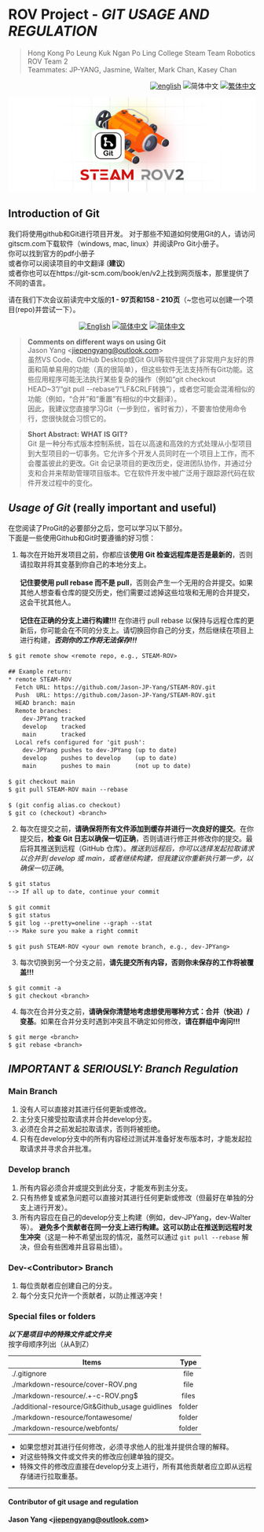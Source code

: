 # ROV Project - ***GIT USAGE AND REGULATION***
<link rel="stylesheet" type="text/css" href="./markdown-resource/fontawesome/all.min.css">
<link rel="stylesheet" type="text/css" href="./markdown-resource/fontawesome/fontawesome.min.css">
<link rel="stylesheet" type="text/css" href="./markdown-resource/fontawesome/brands.min.css">
<link rel="stylesheet" type="text/css" href="./markdown-resource/fontawesome/solid.min.css">
<link rel="stylesheet" type="text/css" href="./markdown-resource/fontawesome/regular.min.css">
<link rel="stylesheet" type="text/css" href="./markdown-resource/fontawesome/thin.min.css">
<link rel="stylesheet" type="text/css" href="./markdown-resource/fontawesome/light.min.css">
<link rel="stylesheet" type="text/css" href="./markdown-resource/fontawesome/duotone.min.css">
<link rel="stylesheet" type="text/css" href="./markdown-resource/fontawesome/sharp-solid.min.css">

> Hong Kong Po Leung Kuk Ngan Po Ling College Steam Team Robotics ROV Team 2 </br>
> Teammates: JP-YANG, Jasmine, Walter, Mark Chan, Kasey Chan
<div align="right">
  <a title="en" href="./GIT-USAGE.md"><img src="https://img.shields.io/badge/-English-545759?style=for-the-badge" alt="english"></a>
  <img src="https://img.shields.io/badge/-%E7%AE%80%E4%BD%93%E4%B8%AD%E6%96%87-A31F34?style=for-the-badge" alt="简体中文">
  <a title="zh-TW" href="./GIT-USAGE_zh-TW.md"><img src="https://img.shields.io/badge/-%E7%B9%81%E4%BD%93%E4%B8%AD%E6%96%87-545759?style=for-the-badge" alt="繁体中文"></a>
</div>

![](./markdown-resource/git-c-ROV.png)
## Introduction of Git
我们将使用github和Git进行项目开发。
对于那些不知道如何使用Git的人，请访问gitscm.com下载软件（windows, mac, linux）并阅读Pro Git小册子。 </br>
你可以找到官方的pdf小册子</br>
或者你可以阅读项目的中文翻译 (**建议**) </br>
或者你也可以在https://git-scm.com/book/en/v2上找到网页版本，那里提供了不同的语言。

请在我们下次会议前读完中文版的**1 - 97页和158 - 210页**（~您也可以创建一个项目(repo)并尝试一下）。

<div align="center">
<a title="zh-CN" href="./additional-resource/Git&Github_usage guidelines/Progit_V2.pdf"><img src="https://img.shields.io/badge/-Progit--english-545759?style=for-the-badge" alt="English" /></a>
<a title="zh-CN" href="./additional-resource/Git&Github_usage guidelines/Progit_V2_zh-CN.pdf"><img src="https://img.shields.io/badge/-progit--chinese简体中文-A31F34?style=for-the-badge" alt="简体中文"></a>
<a title="zh-CN" href="https://git-scm.com/book/en/v2"><img src="https://img.shields.io/badge/-progit--WEB VERSION-545759?style=for-the-badge" alt="简体中文"></a>
</div>

> **Comments on different ways on using Git** </br>
> Jason Yang \<jiepengyang@outlook.com> </br>
> 虽然VS Code、GitHub Desktop或Git GUI等软件提供了非常用户友好的界面和简单易用的功能（真的很简单），但这些软件无法支持所有Git功能。这些应用程序可能无法执行某些复杂的操作（例如“git checkout HEAD~3”/“git pull --rebase”/“LF&CRLF转换”），或者您可能会混淆相似的功能（例如，“合并”和“重置”有相似的中文翻译）。</br>
因此，我建议您直接学习Git（一步到位，省时省力），不要害怕使用命令行，您很快就会习惯它的。

> **Short Abstract: WHAT IS GIT?**</br>
> Git 是一种分布式版本控制系统，旨在以高速和高效的方式处理从小型项目到大型项目的一切事务。它允许多个开发人员同时在一个项目上工作，而不会覆盖彼此的更改。Git 会记录项目的更改历史，促进团队协作，并通过分支和合并来帮助管理项目版本。它在软件开发中被广泛用于跟踪源代码在软件开发过程中的变化。

## ***Usage of Git*** (really important and useful)
在您阅读了ProGit的必要部分之后，您可以学习以下部分。</br>
下面是一些使用Github和Git时要遵循的好习惯：
1. 每次在开始开发项目之前，你都应该**使用 Git 检查远程库是否是最新的**，否则请拉取并将其变基到你自己的本地分支上。</br>  
**记住要使用 pull rebase 而不是 pull**，否则会产生一个无用的合并提交。如果其他人想查看仓库的提交历史，他们需要过滤掉这些垃圾和无用的合并提交，这会干扰其他人。</br>  
**记住在正确的分支上进行构建!!!** 在你进行 pull rebase 以保持与远程仓库的更新后，你可能会在不同的分支上。请切换回你自己的分支，然后继续在项目上进行构建，***否则你的工作将无法保存!!!***
``` 
$ git remote show <remote repo, e.g., STEAM-ROV>

## Example return:
* remote STEAM-ROV
  Fetch URL: https://github.com/Jason-JP-Yang/STEAM-ROV.git
  Push  URL: https://github.com/Jason-JP-Yang/STEAM-ROV.git
  HEAD branch: main
  Remote branches:
    dev-JPYang tracked
    develop    tracked
    main       tracked
  Local refs configured for 'git push':
    dev-JPYang pushes to dev-JPYang (up to date)
    develop    pushes to develop    (up to date)
    main       pushes to main       (not up to date)

$ git checkout main
$ git pull STEAM-ROV main --rebase

$ (git config alias.co checkout)
$ git co (checkout) <branch>
```
2. 每次在提交之前，**请确保将所有文件添加到缓存并进行一次良好的提交**。在你提交后，**检查 Git 日志以确保一切正确**，否则请进行修正并修改你的提交。最后将其推送到远程（GitHub 仓库）。*推送到远程后，你可以选择发起拉取请求以合并到 develop 或 main，或者继续构建，但我建议你重新执行第一步，以确保一切正确*。
```
$ git status
--> If all up to date, continue your commit

$ git commit
$ git status
$ git log --pretty=oneline --graph --stat
--> Make sure you make a right commit

$ git push STEAM-ROV <your own remote branch, e.g., dev-JPYang>
```
3. 每次切换到另一个分支之前，**请先提交所有内容，否则你未保存的工作将被覆盖!!!**  
```
$ git commit -a
$ git checkout <branch>
```
4. 每次在合并分支之前，**请确保你清楚地考虑想使用哪种方式：合并（快进）/ 变基**。如果在合并分支时遇到冲突且不确定如何修改，**请在群组中询问!!!**  
```
$ git merge <branch>
$ git rebase <branch>
```
## ***IMPORTANT & SERIOUSLY: Branch Regulation***
### Main Branch
1. 没有人可以直接对其进行任何更新或修改。  
2. 主分支只接受拉取请求并合并develop分支。  
3. 必须在合并之前发起拉取请求，否则将被拒绝。  
4. 只有在develop分支中的所有内容经过测试并准备好发布版本时，才能发起拉取请求并寻求合并批准。
### Develop branch
1. 所有内容必须合并或提交到此分支，才能发布到主分支。
2. 只有热修复或紧急问题可以直接对其进行任何更新或修改（但最好在单独的分支上进行开发）。
3. 所有内容应在自己的develop分支上构建（例如，dev-JPYang，dev-Walter等）。 **避免多个贡献者在同一分支上进行构建。这可以防止在推送到远程时发生冲突**（这是一种不希望出现的情况，虽然可以通过 `git pull --rebase` 解决，但会有些困难并且容易出错）。
### Dev-\<Contributor> Branch
1. 每位贡献者应创建自己的分支。
2. 每个分支只允许一个贡献者，以防止推送冲突！
### Special files or folders
***以下是项目中的特殊文件或文件夹***</br>
按字母顺序列出（从A到Z）

| Items                                            |  Type  |
| ------------------------------------------------ | :----: |
| ./.gitignore                                     |  file  |
| ./markdown-resource/cover-ROV.png                |  file  |
| ./markdown-resource/.+-c-ROV\.png$               | files  |
| ./additional-resource/Git&Github_usage guidlines | folder |
| ./markdown-resource/fontawesome/                 | folder |
| ./markdown-resource/webfonts/                    | folder |
- 如果您想对其进行任何修改，必须寻求他人的批准并提供合理的解释。
- 对这些特殊文件或文件夹的修改应创建单独的提交。
- 特殊文件的修改应直接在develop分支上进行，所有其他贡献者应立即从远程存储进行拉取重基。
---
#### Contributor of git usage and regulation
**Jason Yang \<jiepengyang@outlook.com>**